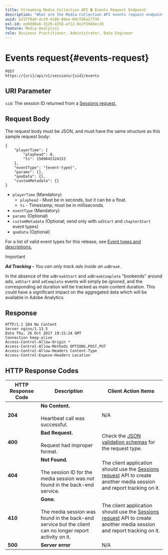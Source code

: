 ```yaml
---
title: Streaming Media Collection API � Events Request Endpoint
description: "What are the Media Collection API events request endpoint parameters and responses?"
uuid: b237f0a0-dc29-418b-89ee-04c596a27f39
exl-id: ee0dd8a6-1529-4258-af12-0e2f5948ec38
feature: Media Analytics
role: Business Practitioner, Administrator, Data Engineer
---
```

# Events request{#events-request}

```
POST 
https://{uri}/api/v1/sessions/{sid}/events 
```

## URI Parameter

`sid`: The session ID returned from a [Sessions request.](/help/media-collection-api/mc-api-ref/mc-api-sessions-req.md)

## Request Body

The request body must be JSON, and must have the same structure as this sample request body:

```
{ 
    "playerTime": { 
        "playhead": 0, 
        "ts": 1509045324153 
    }, 
    "eventType": "{event-type}", 
    "params": {}, 
    "qoeData": {}, 
    "customMetadata": {} 
}
```

* `playerTime` (Mandatory)
   * `playhead` - Must be in seconds, but it can be a float.
   * `ts` - Timestamp; must be in milliseconds.
* `eventType` (Mandatory)
* `params` (Optional) 
* `customMetadata` (Optional; send only with `adStart` and `chapterStart` event types)
* `qoeData` (Optional)

For a list of valid event types for this release, see [Event types and descriptions.](/help/media-collection-api/mc-api-ref/mc-api-event-types.md)

>[!IMPORTANT]
>
>***Ad Tracking -** You can only track ads inside an `adBreak`*. 
>
>In the absence of the `adBreakStart` and `adBreakComplete` "bookends" around ads, `adStart` and `adComplete` events will simply be ignored, and the corresponding ad duration will be tracked as main content duration. This could have a significant impact on the aggregated data which will be available in Adobe Analytics.

## Response

```
HTTP/1.1 204 No Content 
Server nginx/1.13.5 
Date Thu, 26 Oct 2017 19:15:24 GMT 
Connection keep-alive 
Access-Control-Allow-Origin * 
Access-Control-Allow-Methods OPTIONS,POST,PUT 
Access-Control-Allow-Headers Content-Type 
Access-Control-Expose-Headers Location
```

## HTTP Response Codes

|  HTTP Response Code  | Description  | Client Action Items  |
|---|---|---|
|  **204** | **No Content.** <br/><br/>Heartbeat call was successful.  | N/A  |
|  **400** | **Bad Request.** <br/><br/>Request had improper format.  | Check the [JSON validation schemas](/help/media-collection-api/mc-api-ref/mc-api-json-validation.md) for the request type.  |
|  **404** | **Not Found.** <br/><br/>The session ID for the media session was not found in the back-end service.  | The client application should use the [Sessions request](/help/media-collection-api/mc-api-ref/mc-api-sessions-req.md) API to create another media session and report tracking on it.  |
|  **410** | **Gone.** <br/><br/>The media session was found in the back-end service but the client can no longer report activity on it.  | The client application should use the [Sessions request](/help/media-collection-api/mc-api-ref/mc-api-sessions-req.md) API to create another media session and report tracking on it.  |
|  **500** | **Server error** | N/A  |
